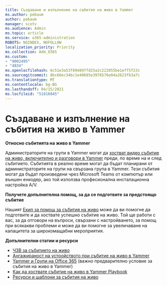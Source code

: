 ```yaml
---
title: Създаване и изпълнение на събития на живо в Yammer
ms.author: pebaum
author: pebaum
manager: scotv
ms.audience: Admin
ms.topic: article
ms.service: o365-administration
ROBOTS: NOINDEX, NOFOLLOW
localization_priority: Priority
ms.collection: Adm_O365
ms.custom:
- "9002495"
- "4834"
ms.openlocfilehash: 6c51e3a53f89489ffd25a2c222055be1eff5f23c
ms.sourcegitcommit: 8bc60ec34bc1e40685e3976576e04a2623f63a7c
ms.translationtype: MT
ms.contentlocale: bg-BG
ms.lasthandoff: 04/15/2021
ms.locfileid: "51816045"
---
```

# <a name="create-and-run-live-events-in-yammer"></a>Създаване и изпълнение на събития на живо в Yammer

**Относно събитията на живо в Yammer**

Администраторите на групи в Yammer могат да [хостват видео събитие на живо, включително и разговори в Yammer](https://docs.microsoft.com/yammer/manage-yammer-groups/yammer-live-events) преди, по време на и след събитието. Събитията в реално време могат да бъдат планирани от администраторите на групи на свързана група в Yammer. Тези събития могат да бъдат произведени чрез Microsoft Teams от компютър или външен енкодер, ако той използва професионална инсталационна настройка A/V.

**Получете допълнителна помощ, за да се подготвите за предстоящо събитие**

Нашият [Екип за помощ за събития на живо](https://aka.ms/AA87gbh) може да ви помогне да подготвите и да хоствате успешно събитие на живо. Той ще работи с вас, за да отговори на въпроси, свързани с настройването, за помощ при всякакви проблеми и може да ви помогне за увеличаване на капацитета за широкомащабни мероприятия.

**Допълнителни статии и ресурси**

- [ЧЗВ за събитието на живо](https://support.office.com/article/43bbd59d-a734-4c8f-923d-6a239d137d34)
- [Ангажираност на устройството при събитие на живо в Yammer](https://support.office.com/article/drive-engagement-in-a-yammer-live-event-c0244ad8-6dcb-419c-add9-2e4a00543412?ui=en-US&rs=en-US&ad=US)
- [Yammer и Групи на Office 365](https://docs.microsoft.com/yammer/manage-yammer-groups/yammer-and-office-365-groups) (важно предварително условие за събития на живо в Yammer)
- [Как да хоствате събитие на живо в Yammer Playbook](https://aka.ms/LiveEventsinYammerplaybook)
- [Ресурси и шаблони за събития на живо](https://aka.ms/LiveEventYammerTemplates)
